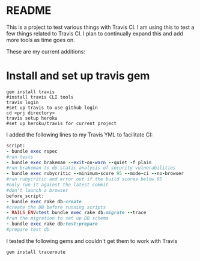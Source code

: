 # README
This is a project to test various things with Travis CI.  I am using this to test a few things related to Travis CI.  I plan to continually expand this and add more tools as time goes on.

These are my current additions:

# Install and set up travis gem
```
gem install travis
#install travis CLI tools
travis login
#set up travis to use github login
cd <prj directory>
travis setup heroku
#set up heroku/travis for current project
```
  
I added the following lines to my Travis YML to facilitate CI:

```ruby
script:
- bundle exec rspec
#run tests
- bundle exec brakeman --exit-on-warn --quiet -f plain
#run brakeman to do static analysis of security vulnerabilities
- bundle exec rubycritic --minimum-score 95 --mode-ci --no-browser
#run rubycritic and error out if the build scores below 95
#only run it against the latest commit
#don't launch a browser
before_script:
- bundle exec rake db:create
#create the DB before running scripts
- RAILS_ENV=test bundle exec rake db:migrate --trace
#run the migration to set up DB schema
- bundle exec rake db:test:prepare
#prepare test db
```

I tested the following gems and couldn't get them to work with Travis
```
gem install traceroute
```
